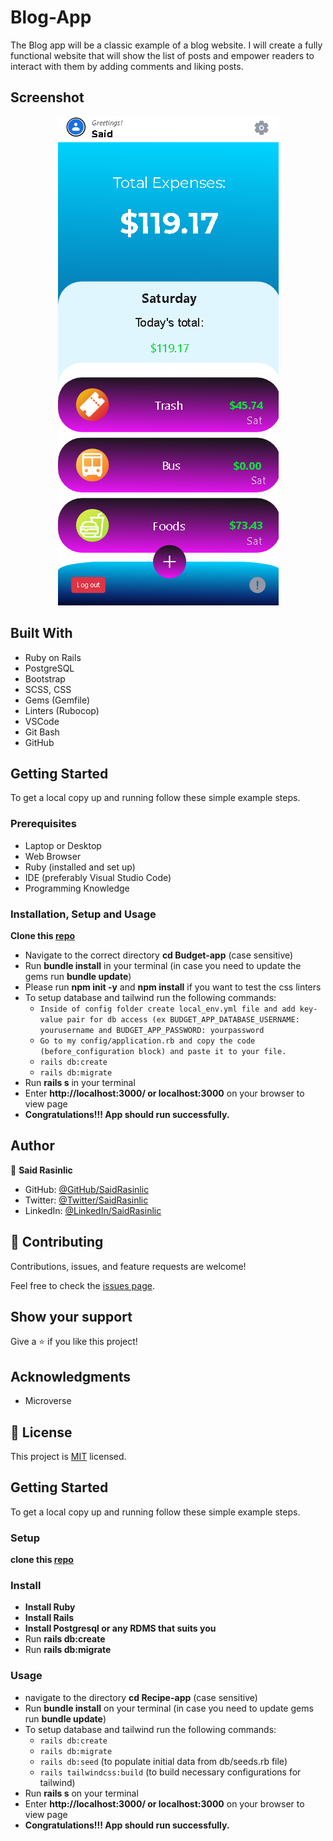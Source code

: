 # Blog-App

The Blog app will be a classic example of a blog website. I will create a fully functional website that will show the list of posts and empower readers to interact with them by adding comments and liking posts.


## Screenshot
<p align="center"><img src="./app/assets/images/Budget-App.png" alt="Desktop Snapshot" /></>


## Built With

- Ruby on Rails
- PostgreSQL
- Bootstrap
- SCSS, CSS
- Gems (Gemfile)
- Linters (Rubocop)
- VSCode
- Git Bash
- GitHub

## Getting Started

To get a local copy up and running follow these simple example steps.

### Prerequisites

- Laptop or Desktop
- Web Browser
- Ruby (installed and set up)
- IDE (preferably Visual Studio Code)
- Programming Knowledge

### Installation, Setup and Usage

 **Clone this [repo](https://github.com/udeaghad/recipe-app)**
- Navigate to the correct directory **cd Budget-app** (case sensitive)
- Run **bundle install** in your terminal (in case you need to update the gems run **bundle update**)
- Please run **npm init -y** and **npm install** if you want to test the css linters
- To setup database and tailwind run the following commands:
  - `Inside of config folder create local_env.yml file and add key-value pair for db access (ex BUDGET_APP_DATABASE_USERNAME: yourusername and BUDGET_APP_PASSWORD: yourpassword`
  - `Go to my config/application.rb and copy the code (before_configuration block) and paste it to your file.`
  - `rails db:create`
  - `rails db:migrate`
- Run **rails s** in your terminal
- Enter **http://localhost:3000/ or localhost:3000** on your browser to view page
- **Congratulations!!! App should run successfully.**


## Author

👤 **Said Rasinlic**

- GitHub: [@GitHub/SaidRasinlic](https://github.com/SaidRasinlic)
- Twitter: [@Twitter/SaidRasinlic](https://twitter.com/SaidRasinlic)
- LinkedIn: [@LinkedIn/SaidRasinlic](https://www.linkedin.com/in/SaidRasinlic)


## 🤝 Contributing

Contributions, issues, and feature requests are welcome!

Feel free to check the [issues page](../../issues/).

## Show your support

Give a ⭐️ if you like this project!

## Acknowledgments

- Microverse 

## 📝 License

This project is [MIT](LICENSE) licensed.



## Getting Started

To get a local copy up and running follow these simple example steps.
### Setup
 **clone this [repo](https://github.com/udeaghad/recipe-app)**
### Install

- **Install Ruby**
- **Install Rails**
- **Install Postgresql or any RDMS that suits you** 
- Run **rails db:create**
- Run **rails db:migrate**

### Usage
- navigate to the directory **cd Recipe-app** (case sensitive)
- Run **bundle install** on your terminal (in case you need to update gems run **bundle update**)
- To setup database and tailwind run the following commands:
  - `rails db:create`
  - `rails db:migrate`
  - `rails db:seed` (to populate initial data from db/seeds.rb file)
  - `rails tailwindcss:build` (to build necessary configurations for tailwind)
- Run **rails s** on your terminal
- Enter **http://localhost:3000/ or localhost:3000** on your browser to view page
- **Congratulations!!! App should run successfully.**

